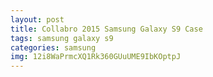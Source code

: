```yaml
---
layout: post
title: Collabro 2015 Samsung Galaxy S9 Case
tags: samsung galaxy s9
categories: samsung
img: 12i8WaPrmcXQ1Rk360GUuUME9IbKOptpJ
---
```


